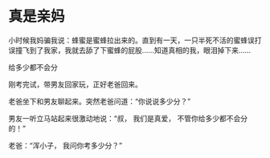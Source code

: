 # 真是亲妈

小时候我妈骗我说：蜂蜜是蜜蜂拉出来的。直到有一天，一只半死不活的蜜蜂误打误撞飞到了我家，我就去舔了下蜜蜂的屁股……知道真相的我，眼泪掉下来…… 

给多少都不会分 

刚考完试，带男友回家玩，正好老爸回来。 

老爸坐下和男友聊起来。突然老爸问道：“你说说多少分？” 

男友一听立马站起来很激动地说：“叔， 我们是真爱， 不管你给多少都不会分的！” 

老爸：“浑小子， 我问你考多少分？”